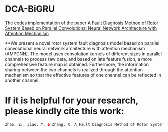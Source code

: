 # DCA-BiGRU
The codes implementation of the paper [A Fault Diagnosis Method of Rotor System Based on Parallel Convolutional Neural Network Architecture with Attention Mechanism](https://doi.org/10.1007/s11265-023-01846-y)

**We present a novel rotor system fault diagnosis model based on parallel convolutional neural network architecture with attention mechanism (AMPCNN). The model uses convolution kernels of different sizes in parallel channels to process raw data, and based on late feature fusion, a more comprehensive feature map is obtained. Furthermore, the information sharing between the two channels is realized through the attention mechanism so that the effective features of one channel can be reflected in another channel. 



# If it is helpful for your research, please kindly cite this work:


```html
Zhao, Z., Jiao, Y. & Zhang, X. A Fault Diagnosis Method of Rotor System Based on Parallel Convolutional Neural Network Architecture with Attention Mechanism. J Sign Process Syst (2023). https://doi.org/10.1007/s11265-023-01846-y
```
